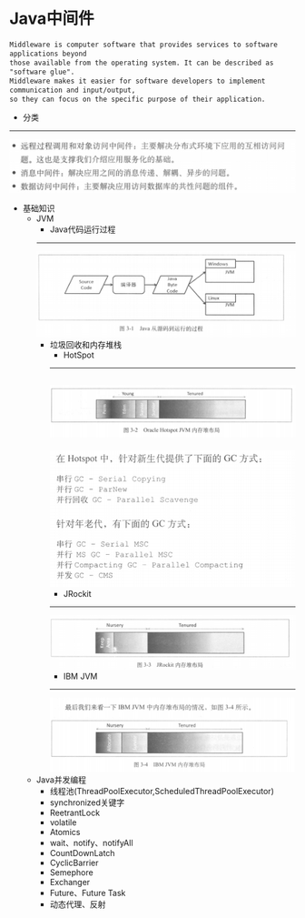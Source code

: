 # Java中间件
```wikipedia
Middleware is computer software that provides services to software applications beyond 
those available from the operating system. It can be described as "software glue".
Middleware makes it easier for software developers to implement communication and input/output, 
so they can focus on the specific purpose of their application.
```
+ 分类
---
![中间件分类.png](pictures/中间件分类.png)
+ 基础知识
	+ JVM
		+ Java代码运行过程
		---
		![java运行过程.png](pictures/java运行过程.png)
		+ 垃圾回收和内存堆栈
			+ HotSpot
			---
			![HotSpot内存堆.png](pictures/HotSpot内存堆.png)
			---
			![HotSpot-GC方式.png](pictures/HotSpot-GC方式.png)
			+ JRockit
			---
			![JRockit内存堆.png](pictures/JRockit内存堆.png)
			+ IBM JVM
			---
			![IBM-JVM内存堆.png](pictures/IBM-JVM内存堆.png)
	+ Java并发编程
		+ 线程池(ThreadPoolExecutor,ScheduledThreadPoolExecutor)		
		+ synchronized关键字
		+ ReetrantLock
		+ volatile
		+ Atomics
		+ wait、notify、notifyAll
		+ CountDownLatch
		+ CyclicBarrier
		+ Semephore
		+ Exchanger
		+ Future、Future Task
		+ 动态代理、反射
